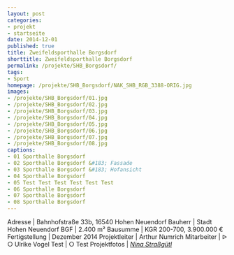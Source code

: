 ```yaml
---
layout: post
categories:
- projekt
- startseite
date: 2014-12-01
published: true
title: Zweifeldsporthalle Borgsdorf
shorttitle: Zweifeldsporthalle Borgsdorf
permalink: /projekte/SHB_Borgsdorf/
tags: 
- Sport
homepage: /projekte/SHB_Borgsdorf/NAK_SHB_RGB_3388-ORIG.jpg
images:
- /projekte/SHB_Borgsdorf/01.jpg
- /projekte/SHB_Borgsdorf/02.jpg
- /projekte/SHB_Borgsdorf/03.jpg
- /projekte/SHB_Borgsdorf/04.jpg
- /projekte/SHB_Borgsdorf/05.jpg
- /projekte/SHB_Borgsdorf/06.jpg
- /projekte/SHB_Borgsdorf/07.jpg
- /projekte/SHB_Borgsdorf/08.jpg
captions:
- 01 Sporthalle Borgsdorf
- 02 Sporthalle Borgsdorf &#183; Fassade
- 03 Sporthalle Borgsdorf &#183; Hofansicht
- 04 Sporthalle Borgsdorf
- 05 Test Test Test Test Test Test
- 06 Sporthalle Borgsdorf
- 07 Sporthalle Borgsdorf
- 08 Sporthalle Borgsdorf
---
```

Adresse			|	Bahnhofstraße 33b, 16540 Hohen Neuendorf 
Bauherr			|	Stadt Hohen Neuendorf
BGF				|	2.400 m²
Bausumme		|	KGR 200-700, 3.900.000 € 
Fertigstellung	|	Dezember 2014
Projektleiter	|	Arthur Numrich
Mitarbeiter		|	&#5125; &#9675; Ulrike Vogel 
Test | &#9675; Test
Projektfotos	|	[_Nina Straßgütl_](http://www.ninastrg.de) 
